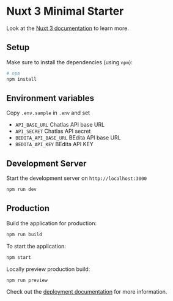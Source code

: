 # Nuxt 3 Minimal Starter

Look at the [Nuxt 3 documentation](https://nuxt.com/docs/getting-started/introduction) to learn more.

## Setup

Make sure to install the dependencies (using `npm`):

```bash
# npm
npm install
```

## Environment variables

Copy `.env.sample` in `.env` and set

* `API_BASE_URL` Chatlas API base URL
* `API_SECRET` Chatlas API secret
* `BEDITA_API_BASE_URL` BEdita API base URL
* `BEDITA_API_KEY` BEdita API KEY

## Development Server

Start the development server on `http://localhost:3000`

```bash
npm run dev
```

## Production

Build the application for production:

```bash
npm run build
```

To start the application:

```bash
npm start
```

Locally preview production build:

```bash
npm run preview
```

Check out the [deployment documentation](https://nuxt.com/docs/getting-started/deployment) for more information.

